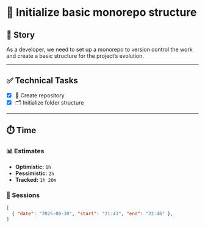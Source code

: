 # 🐳 Initialize basic monorepo structure

## 📖 Story
As a developer, we need to set up a monorepo to version control the work and create a basic structure for the project’s evolution.

---

## ✅ Technical Tasks
- [x] 📂 Create repository
- [x] 🗂️ Initialize folder structure

---

## ⏱️ Time
### 📊 Estimates
- **Optimistic:** `1h`
- **Pessimistic:** `2h`
- **Tracked:** `1h 20m`

### 📅 Sessions
```json
[
  { "date": "2025-09-30", "start": "21:43", "end": "22:46" },
]
